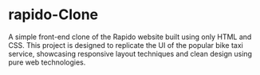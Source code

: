# rapido-Clone
A simple front-end clone of the Rapido website built using only HTML and CSS. This project is designed to replicate the UI of the popular bike taxi service, showcasing responsive layout techniques and clean design using pure web technologies.
